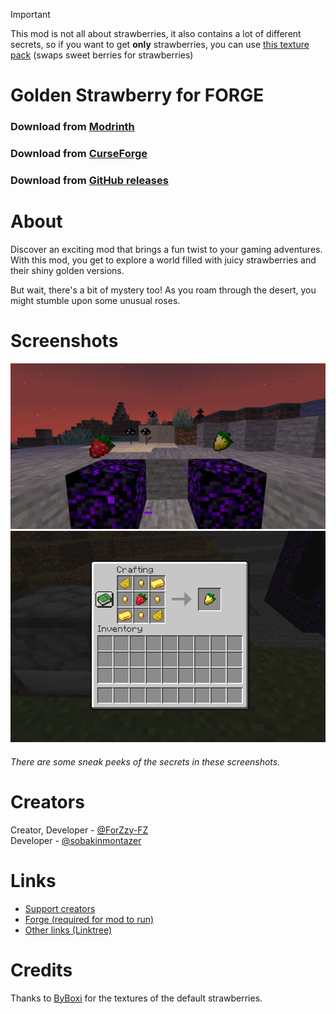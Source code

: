 > [!IMPORTANT]
> This mod is not all about strawberries, it also contains a lot of different secrets, so
if you want to get **only** strawberries, you can use [this texture pack](https://www.curseforge.com/minecraft/texture-packs/strawberry-bushes) (swaps sweet berries for strawberries)

# Golden Strawberry for FORGE
### Download from [Modrinth](https://modrinth.com/mod/golden-strawberry)
### Download from [CurseForge](https://www.curseforge.com/minecraft/mc-mods/golden-strawberry)
### Download from [GitHub releases](https://github.com/sobakinmontazer/GoldenStrawberry/releases)
# About
Discover an exciting mod that brings a fun twist to your gaming adventures. With this mod, you get to explore a world filled with juicy strawberries and their shiny golden versions.

But wait, there's a bit of mystery too! As you roam through the desert, you might stumble upon some unusual roses.



# Screenshots
![img1](screenshots/img1.png)
![img3](screenshots/img3.png)
###### There are some sneak peeks of the secrets in these screenshots.

# Creators
Creator, Developer - [@ForZzy-FZ](https://github.com/ForZzy-FZ)<br/>
Developer - [@sobakinmontazer](https://github.com/sobakinmontazer)

# Links
- [Support creators](https://github.com/sobakinmontazer/GoldenStrawberry/wiki/Donations)
- [Forge (required for mod to run)](https://files.minecraftforge.net/net/minecraftforge/forge/)
- [Other links (Linktree)](https://linktr.ee/golden_strawberry)

# Credits
Thanks to [ByBoxi](https://www.curseforge.com/members/byboxi/projects) for the textures of the default strawberries.
